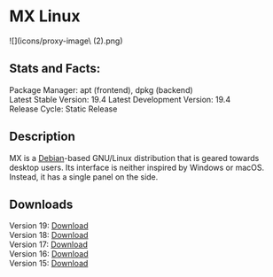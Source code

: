 # MX Linux

![](icons/proxy-image\ \(2\).png)

## Stats and Facts:
Package Manager: apt (frontend), dpkg (backend)<br>
Latest Stable Version: 19.4
Latest Development Version: 19.4<br>
Release Cycle: Static Release

## Description
MX is a [Debian](debian.md)-based GNU/Linux distribution that is geared towards desktop users. Its interface is neither inspired by Windows or macOS. Instead, it has a single panel on the side.

## Downloads

Version 19: [Download](https://sourceforge.net/projects/mx-linux/files/Final/MX-19.4_x64.iso/download) <br>
Version 18: [Download](https://sourceforge.net/projects/mx-linux/files/Old/MX-18.3/MX-18.3_x64.iso/download)<br>
Version 17: [Download](https://sourceforge.net/projects/mx-linux/files/Old/MX-17.1/MX-17.1_x64.iso/download)<br>
Version 16: [Download](https://sourceforge.net/projects/mx-linux/files/Old/MX-16.1/MX-16.1_x64.iso/download)<br>
Version 15: [Download](https://sourceforge.net/projects/mx-linux/files/Old/MX-15/MX-15_x64.iso/download)
